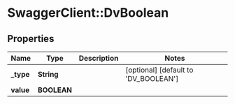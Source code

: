 # SwaggerClient::DvBoolean

## Properties
Name | Type | Description | Notes
------------ | ------------- | ------------- | -------------
**_type** | **String** |  | [optional] [default to &#x27;DV_BOOLEAN&#x27;]
**value** | **BOOLEAN** |  | 

